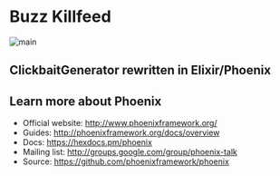 # Buzz Killfeed
![main](https://github.com/shannonwells/BuzzKillfeed/docs/actions/workflows/elixir.yml/badge.svg?branch=main)


## ClickbaitGenerator rewritten in Elixir/Phoenix

## Learn more about Phoenix

* Official website: http://www.phoenixframework.org/
* Guides: http://phoenixframework.org/docs/overview
* Docs: https://hexdocs.pm/phoenix
* Mailing list: http://groups.google.com/group/phoenix-talk
* Source: https://github.com/phoenixframework/phoenix
